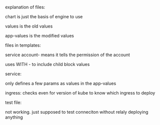 explanation of files:

chart is just the basis of engine to use

values is the old values

app-values is the modified values


files in templates:

service account- means it tells the permission of the account

  uses WITH - to include child block values
  
service:

  only defines a few params as values in the app-values

ingress:
  checks even for version of kube to know which ingress to deploy
  
test file:

not working. just supposed to test conneciton without relaly deploying anything

